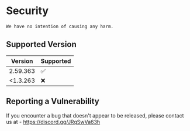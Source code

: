 # Security
    We have no intention of causing any harm.
## Supported Version

| Version  | Supported          |
| -------- | ------------------ |
| 2.59.363 | :white_check_mark: |
| <1.3.263  | :x:                |

## Reporting a Vulnerability

If you encounter a bug that doesn't appear to be released, please contact us at - https://discord.gg/JRqSwVa63h
